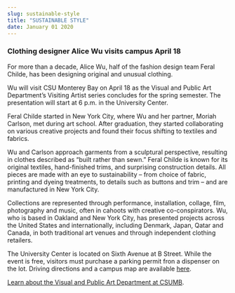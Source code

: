 ```yaml
---
slug: sustainable-style
title: "SUSTAINABLE STYLE"
date: January 01 2020
---
```


<h3>Clothing designer Alice Wu visits campus April 18</h3><p>For more than a decade, Alice Wu, half of the fashion design team Feral Childe, has been designing original and unusual clothing.
</p><p>Wu will visit CSU Monterey Bay on April 18 as the Visual and Public Art Department’s Visiting Artist series concludes for the spring semester. The presentation will start at 6 p.m. in the University Center.
</p><p>Feral Childe started in New York City, where Wu and her partner, Moriah Carlson, met during art school. After graduation, they started collaborating on various creative projects and found their focus shifting to textiles and fabrics.
</p><p>Wu and Carlson approach garments from a sculptural perspective, resulting in clothes described as “built rather than sewn.” Feral Childe is known for its original textiles, hand-finished trims, and surprising construction details. All pieces are made with an eye to sustainability – from choice of fabric, printing and dyeing treatments, to details such as buttons and trim – and are manufactured in New York City.
</p><p>Collections are represented through performance, installation, collage, film, photography and music, often in cahoots with creative co-conspirators. Wu, who is based in Oakland and New York City, has presented projects across the United States and internationally, including Denmark, Japan, Qatar and Canada, in both traditional art venues and through independent clothing retailers.
</p><p>The University Center is located on Sixth Avenue at B Street. While the event is free, visitors must purchase a parking permit fron a dispenser on the lot. Driving directions and a campus map are available <a href="http://csumb.edu/map">here</a>.
</p><p><a href="http://csumb.edu/art">Learn about the Visual and Public Art Department at CSUMB</a>.
</p><p> 
</p>
